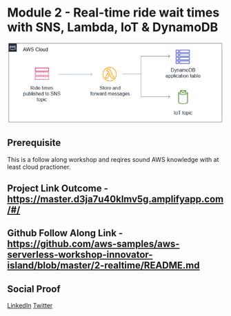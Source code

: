 # Module 2 - Real-time ride wait times with SNS, Lambda, IoT & DynamoDB

![placeholder image](images/banner.png)

## Prerequisite

This is a follow along workshop and reqires sound AWS knowledge with at least cloud practioner.

## Project Link Outcome - https://master.d3ja7u40klmv5g.amplifyapp.com/#/

## Github Follow Along Link - https://github.com/aws-samples/aws-serverless-workshop-innovator-island/blob/master/2-realtime/README.md


## Social Proof

[LinkedIn](https://www.linkedin.com/posts/karanbalaji_100daysofcloud-cloud-aws-activity-6693135851876081664-exxN)
[Twitter](https://twitter.com/Karanbalaji047/status/1287370554606063619)


